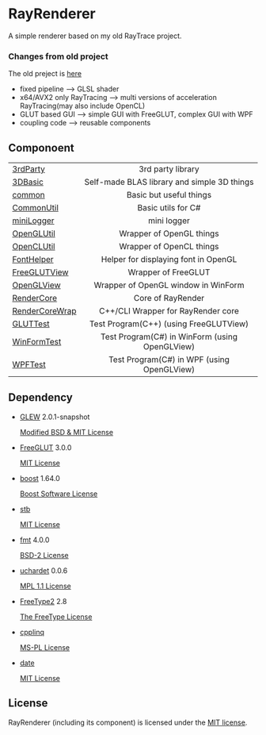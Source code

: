 # RayRenderer

A simple renderer based on my old RayTrace project.

### Changes from old project

The old preject is [here](https://github.com/XZiar/RayTrace)

* fixed pipeline --> GLSL shader
* x64/AVX2 only RayTracing --> multi versions of acceleration RayTracing(may also include OpenCL)
* GLUT based GUI --> simple GUI with FreeGLUT, complex GUI with WPF
* coupling code --> reusable components

## Componoent

| | |
|:-------|:-------:|
| [3rdParty](./3rdParty) | 3rd party library |
| [3DBasic](./3DBasic) | Self-made BLAS library and simple 3D things |
| [common](./common) | Basic but useful things |
| [CommonUtil](./CommonUtil) | Basic utils for C# |
| [miniLogger](./common/miniLogger) | mini logger |
| [OpenGLUtil](./OpenGLUtil) | Wrapper of OpenGL things |
| [OpenCLUtil](./OpenCLUtil) | Wrapper of OpenCL things |
| [FontHelper](./FontHelper) | Helper for displaying font in OpenGL |
| [FreeGLUTView](./FreeGLUTView) | Wrapper of FreeGLUT |
| [OpenGLView](./OpenGLView) | Wrapper of OpenGL window in WinForm |
| [RenderCore](./RenderCore) | Core of RayRender |
| [RenderCoreWrap](./RenderCoreWrap) | C++/CLI Wrapper for RayRender core |
| [GLUTTest](./GLUTTest) | Test Program(C++) (using FreeGLUTView) |
| [WinFormTest](./WinFormTest) | Test Program(C#) in WinForm (using OpenGLView) |
| [WPFTest](./WPFTest) | Test Program(C#) in WPF (using OpenGLView) |


## Dependency

* [GLEW](http://glew.sourceforge.net/)  2.0.1-snapshot

  [Modified BSD & MIT License](./License/glew.txt)

* [FreeGLUT](http://freeglut.sourceforge.net)  3.0.0

  [MIT License](./License/freeglut.txt)

* [boost](http://www.boost.org/)  1.64.0

  [Boost Software License](./License/boost.txt)

* [stb](https://github.com/nothings/stb)

  [MIT License](./License/stb.txt)

* [fmt](http://fmtlib.net) 4.0.0

  [BSD-2 License](./License/fmt.rst)

* [uchardet](https://www.freedesktop.org/wiki/Software/uchardet/) 0.0.6

  [MPL 1.1 License](./License/uchardet.txt)

* [FreeType2](https://www.freetype.org/) 2.8

  [The FreeType License](./License/freetype.txt)

* [cpplinq](http://cpplinq.codeplex.com/)

  [MS-PL License](./License/cpplinq.html)

* [date](https://howardhinnant.github.io/date/date.html)

  [MIT License](./License/date.txt)

## License

RayRenderer (including its component) is licensed under the [MIT license](License.txt).
